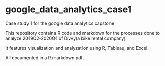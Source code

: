 # google_data_analytics_case1

Case study 1 for the google data analytics capstone

This repository contains R code and markdown for the processes done to analyze 2019Q2-2020Q1 of Divvy(a bike rental company)

It features visualization and analyzation using R, Tableau, and Excel.

All documented in a R markdown pdf.
